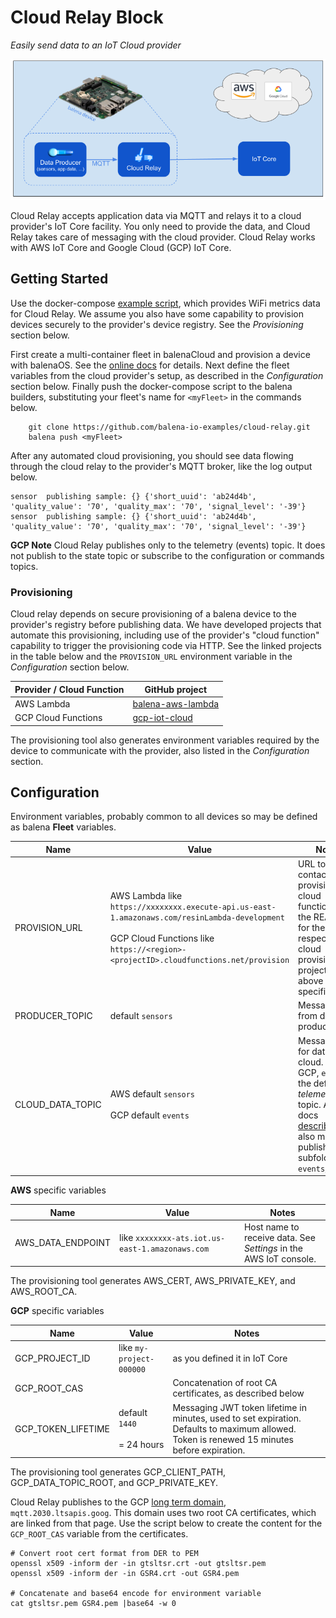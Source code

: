 # Cloud Relay Block

*Easily send data to an IoT Cloud provider*

![Overview](overview.png)

Cloud Relay accepts application data via MQTT and relays it to a cloud provider's IoT Core facility. You only need to provide the data, and Cloud Relay takes care of messaging with the cloud provider. Cloud Relay works with AWS IoT Core and Google Cloud (GCP) IoT Core.

## Getting Started

Use the docker-compose [example script](docker-compose.yml), which provides WiFi metrics data for Cloud Relay. We assume you also have some capability to provision devices securely to the provider's device registry. See the *Provisioning* section below.

First create a multi-container fleet in balenaCloud and provision a device with balenaOS. See the [online docs](https://www.balena.io/docs/learn/getting-started/raspberrypi3/nodejs/) for details. Next define the fleet variables from the cloud provider's setup, as described in the *Configuration* section below. Finally push the docker-compose script to the balena builders, substituting your fleet's name for `<myFleet>` in the commands below.

```
    git clone https://github.com/balena-io-examples/cloud-relay.git
    balena push <myFleet>
```

After any automated cloud provisioning, you should see data flowing through the cloud relay to the provider's MQTT broker, like the log output below.

```
sensor  publishing sample: {} {'short_uuid': 'ab24d4b', 'quality_value': '70', 'quality_max': '70', 'signal_level': '-39'}
sensor  publishing sample: {} {'short_uuid': 'ab24d4b', 'quality_value': '70', 'quality_max': '70', 'signal_level': '-39'}
```

**GCP Note** Cloud Relay publishes only to the telemetry (events) topic. It does not publish to the state topic or subscribe to the configuration or commands topics.

### Provisioning

Cloud relay depends on secure provisioning of a balena device to the provider's registry before publishing data. We have developed projects that automate this provisioning, including use of the provider's "cloud function" capability to trigger the provisioning code via HTTP. See the linked projects in the table below and the `PROVISION_URL` environment variable in the *Configuration* section below.

| Provider / Cloud Function | GitHub project |
|----------|-------------------|
| AWS Lambda | [balena-aws-lambda](https://github.com/balena-io-examples/balena-aws-lambda) |
| GCP Cloud Functions | [gcp-iot-cloud](https://github.com/balena-io-examples/gcp-iot-cloud) |

The provisioning tool also generates environment variables required by the device to communicate with the provider, also listed in the *Configuration* section.

## Configuration

Environment variables, probably common to all devices so may be defined as balena **Fleet** variables.

|  Name | Value | Notes |
|-------|-------|-------|
|  PROVISION_URL   | AWS Lambda like<br>`https://xxxxxxxx.execute-api.us-east-1.amazonaws.com/resinLambda-development`<br><br>GCP Cloud Functions like<br>`https://<region>-<projectID>.cloudfunctions.net/provision` | URL to contact the provisioning cloud function. See the README for the respective cloud provisioning projects above for specifics.|
| PRODUCER_TOPIC| default `sensors` | Message topic from data producer |
| CLOUD_DATA_TOPIC| AWS default `sensors`<br><br>GCP default `events` | Message topic for data to cloud. For GCP, `events` is the default *telemetry* topic. As the docs [describe](https://cloud.google.com/iot/docs/how-tos/mqtt-bridge#publishing_telemetry_events_to_additional_cloud_pubsub_topics), you also may publish to a subfolder like `events/alerts`. |

**AWS** specific variables

|  Name | Value | Notes |
|-------|-------|-------|
| AWS_DATA_ENDPOINT| like `xxxxxxxx-ats.iot.us-east-1.amazonaws.com                               ` | Host name to receive data. See *Settings* in the AWS IoT console. |

The provisioning tool generates AWS_CERT, AWS_PRIVATE_KEY, and AWS_ROOT_CA.

**GCP** specific variables

|  Name | Value | Notes |
|-------|-------|-------|
| GCP_PROJECT_ID | like `my-project-000000` | as you defined it in IoT Core |
| GCP_ROOT_CAS | | Concatenation of root CA certificates, as described below |
| GCP_TOKEN_LIFETIME | default `1440`<br><br>= 24 hours | Messaging JWT token lifetime in minutes, used to set expiration. Defaults to maximum allowed. Token is renewed 15 minutes before expiration. |

The provisioning tool generates GCP_CLIENT_PATH, GCP_DATA_TOPIC_ROOT, and GCP_PRIVATE_KEY.


Cloud Relay publishes to the GCP [long term domain](https://cloud.google.com/iot/docs/how-tos/mqtt-bridge#using_a_long-term_mqtt_domain), `mqtt.2030.ltsapis.goog`. This domain uses two root CA certificates, which are linked from that page. Use the script below to create the content for the `GCP_ROOT_CAS` variable from the certificates.

```
# Convert root cert format from DER to PEM
openssl x509 -inform der -in gtsltsr.crt -out gtsltsr.pem
openssl x509 -inform der -in GSR4.crt -out GSR4.pem

# Concatenate and base64 encode for environment variable
cat gtsltsr.pem GSR4.pem |base64 -w 0
```
